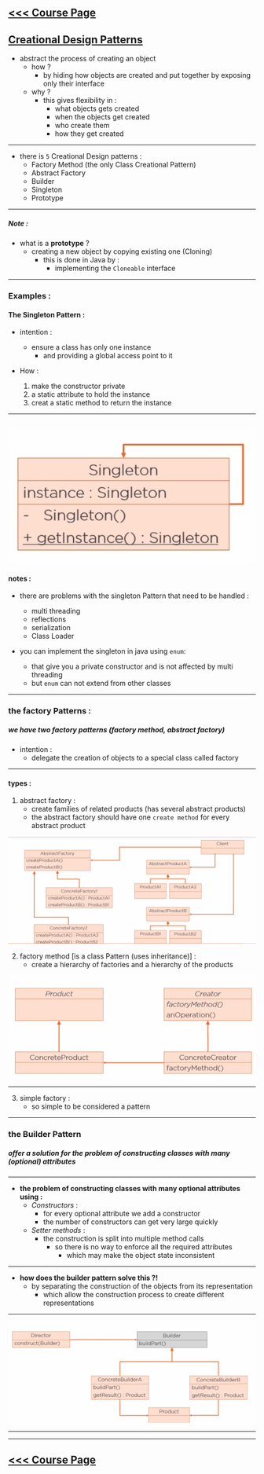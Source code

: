 [<<< Course Page](../README.md)
-----
## <u>Creational Design Patterns</u>
- abstract the process of creating an object
    - how ? 
      - by hiding how objects are created and put together by exposing only their interface
    - why ? 
      - this gives flexibility in :
        - what objects gets created
        - when the objects get created
        - who create them
        - how they get created

----
- there is `5` Creational Design patterns :
    - Factory Method (the only Class Creational Pattern)
    - Abstract Factory
    - Builder
    - Singleton
    - Prototype
---
##### Note :
- what is a **prototype** ?
    - creating a new object by copying existing one (Cloning)
        - this is done in Java by :
            - implementing the `Cloneable` interface

-----------------------
### Examples :
#### The Singleton Pattern :
- intention :
    - ensure a class has only one instance
        - and providing a global access point to it

- How :
    1. make the constructor private
    2. a static attribute to hold the instance
    3. creat a static method to return the instance

----
![the singleton pattern](../media/6.png)
----
#### notes :
- there are problems with the singleton Pattern that need to be handled :
    - multi threading
    - reflections
    - serialization
    - Class Loader

- you can implement the singleton in java using `enum`:
    - that give you a private constructor and is not affected by multi threading
    - but `enum` can not extend from other classes

-----
### the factory Patterns :
##### we have two factory patterns (factory method, abstract factory)
- intention :
    - delegate the creation of objects to a special class called factory
---

#### types :
1. abstract factory :
    - create families of related products (has several abstract products)
    - the abstract factory should have one `create method` for every abstract product

![the abstract factory pattern](../media/8.png)


2. factory method [is a class Pattern (uses inheritance)] :
    - create a hierarchy of factories and a hierarchy of the products

![the factory method pattern](../media/7.png)


----

3. simple factory :
    - so simple to be considered a pattern

----
### the Builder Pattern
##### offer a solution for the problem of constructing classes with many (optional) attributes

----
- **the problem of constructing classes with many optional attributes using :**
    - _Constructors_ :
        - for every optional attribute we add a constructor
        - the number of constructors can get very large quickly
    - _Setter methods_ :
        - the construction is split into multiple method calls
            - so there is no way to enforce all the required attributes
                - which may make the object state inconsistent

----
- **how does the builder pattern solve this ?!**
    - by separating the construction of the objects from its representation
        - which allow the construction process to create different representations

-----
![the Builder Pattern](../media/9.PNG)

---
---

[<<< Course Page](../README.md)
-----